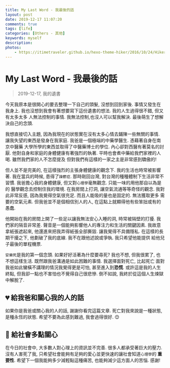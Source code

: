 ```yaml
---
title: My Last Word - 我最後的話
layout: post
date: 2019-12-17 11:07:20
comments: true
tags: [life]
categories: [Others - 其他]
keywords: myself
description: 
photos:
	- https://itimetraveler.github.io/hexo-theme-hiker/2016/10/24/Hiker%E4%B8%BB%E9%A2%98%E9%A2%84%E8%A7%88/homepage-index.png
---
```


# My Last Word - 我最後的話
> 2019-12-17, 我的遺書

今天我原本是很開心的要去整理一下自己的頭髮, 沒想到回到家後. 事情又發生在我身上.
我也沒想到我會有著想要寫下這份遺書的想法. 我的人生過得很不錯, 但又有太多太多
人無法控制的事情. 我無法控制,也沒人可以幫我解決. 最後萌生了想解決自己的念頭.

我想直接切入主題, 因為我現在的狀態實在沒有太多心情去鋪陳一些無關的事情. 
讓我失望的東西是發身在我家庭. 我爸是一個極端的中藥學醫生. 憑藉著自身在南京中醫藥
大學所學的東西並取得了中醫藥博士的學位. 內心卻對西醫有著莫名的討厭.
他對自身和家庭的身體健康有著強烈的執著. 平時也會煮中藥給我們家裡的人喝.
雖然我們家的人不怎麼提及 但對我們有這樣的一家之主是非常感到驕傲的!

但人並不是完美的, 在這樣強烈的主張身體健康的觀念下. 我的生活也時常被影響著.
我在當兵的時候, 患得了`躁鬱症`. 那時剛回台灣, 對台灣的種種體制下生活非常不習慣.
我爸擔心我的身體健康, 但又對`心理學`毫無觀念. 只能一味的用他那自以為是的
醫學觀念去控制住我的環境. 在我房間上打洞, 讓空氣流通等等奇怪的觀念. 
我對此非常反感, 因為我覺得空氣很充足. 而且人能吸的量也是固定的. 無法獲取更多
需要的空氣元素. 但我爸並不是個相信別人的人, 在這點上就顯得他有些笨拙或有的愚蠢.

他開始在我的房間上開了一些足以讓我無法安心入睡的洞, 時常被隔壁的打擾. 
我們家的隔音非常差. 聲音是一個能夠影響他人的專注力和生活的關鍵因素.
我故意拿紙張遮起來, 他還進來把我弄得紙張全部撕毀. 讓我覺得不具備隱私.
在這樣的長期干擾之下, 他劃破了我的底線. 我不在跟他述說或爭執. 我只希望他能提供
給他兒子最後的單程機票.

`安樂死`是我的第一個念頭. 如果好好活著為什麼要尋死? 我也不想, 但我很累了,
也不想這樣生活. 既然跟我爸溝通是如此困難的事情. 我選擇面對死亡, 比起死亡
面對我爸如此蠻橫不講理的情況我覺得更是可怕, 甚至進入到**恐慌**. 
或許這是我的人生終點, 但我卻一點也不害怕也不覺得自己很悲慘. 
倒不如說, 我終於從這個人生煉獄中解脫了.

## :broken_heart: 給我爸和關心我的人的話

如果你是我爸或關心我的人的話, 謝謝你看完這篇文章. 死亡對我來說是一種狀態,
是種永恆的狀態. 希望不要為此感到難過, 我會過得很好. :blush:

## :pray: 給社會多點關心

在今日的社會中, 大多數人對心理上的資訊並不完善. 很多人都承受著巨大的壓力.
沒有人害死了我, 只希望社會能夠有足夠的愛心並更快速的讓社會知道`心理學`的
**重要性**. 希望下一個我能夠多少減輕點這種痛苦, 也能夠減少這方面人的苦惱.
感謝!
